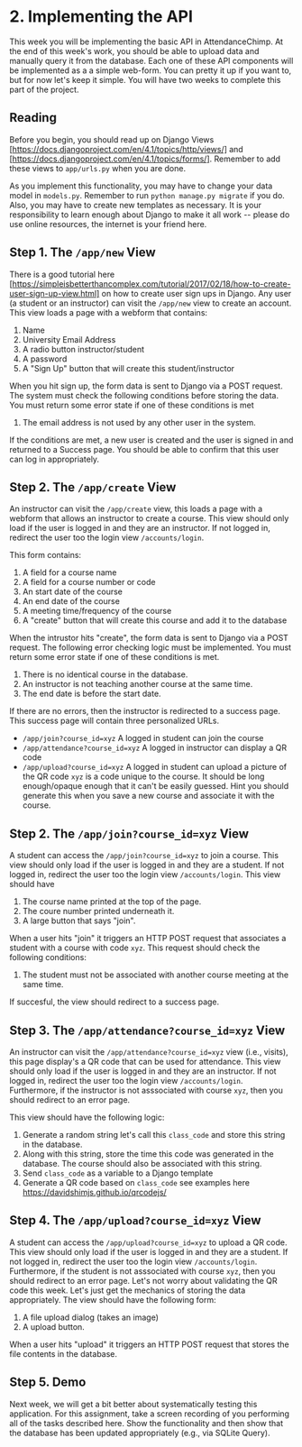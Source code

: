 # 2. Implementing the API
This week you will be implementing the basic API in AttendanceChimp. At the end of this week's work, you should be able to upload data and manually query it from the database. Each one of these API components will be implemented as a a simple web-form. You can pretty it up if you want to, but for now let's keep it simple. You will have two weeks to complete this part of the project.

## Reading
Before you begin, you should read up on Django Views [https://docs.djangoproject.com/en/4.1/topics/http/views/] and [https://docs.djangoproject.com/en/4.1/topics/forms/]. Remember to add these views to `app/urls.py` when you are done.

As you implement this functionality, you may have to change your data model in `models.py`. Remember to run `python manage.py migrate` if you do. Also, you may have to create new templates as necessary. It is your responsibility to learn enough about Django to make it all work -- please do use online resources, the internet is your friend here.

## Step 1. The `/app/new` View
There is a good tutorial here [https://simpleisbetterthancomplex.com/tutorial/2017/02/18/how-to-create-user-sign-up-view.html] on how to create user sign ups in Django. Any user (a student or an instructor) can visit the `/app/new` view to create an account. This view loads a page with a webform that contains:
1. Name
2. University Email Address
3. A radio button instructor/student
4. A password
5. A "Sign Up" button that will create this student/instructor

When you hit sign up, the form data is sent to Django via a POST request. The system must check the following conditions before storing the data. You must return some error state if one of these conditions is met
1. The email address is not used by any other user in the system.

If the conditions are met, a new user is created and the user is signed in and returned to a Success page. You should be able to confirm that this user can log in appropriately.

## Step 2. The `/app/create` View
An instructor can visit the `/app/create` view, this loads a page with a webform that allows an instructor to create a course.  This view should only load if the user is logged in and they are an instructor. If not logged in, redirect the user too the login view `/accounts/login`.

This form contains:
1. A field for a course name
2. A field for a course number or code
3. An start date of the course
4. An end date of the course
5. A meeting time/frequency of the course
6. A "create" button that will create this course and add it to the database

When the intrustor hits "create", the form data is sent to Django via a POST request. The following error checking logic must be implemented. You must return some error state if one of these conditions is met.
1. There is no identical course in the database.
2. An instructor is not teaching another course at the same time.
3. The end date is before the start date.

If there are no errors, then the instructor is redirected to a success page. This success page will contain three personalized URLs. 
   - `/app/join?course_id=xyz` A logged in student can join the course
   - `/app/attendance?course_id=xyz` A logged in instructor can display a QR code
   - `/app/upload?course_id=xyz` A logged in student can upload a picture of the QR code
`xyz` is a code unique to the course. It should be long enough/opaque enough that it can't be easily guessed. Hint you should generate this when you save a new course and associate it with the course. 

## Step 2. The `/app/join?course_id=xyz` View
A student can access the `/app/join?course_id=xyz` to join a course. This view should only load if the user is logged in and they are a student. If not logged in, redirect the user too the login view `/accounts/login`. This view should have

1. The course name printed at the top of the page.
2. The coure number printed underneath it.
3. A large button that says "join".

When a user hits "join" it triggers an HTTP POST request that associates a student with a course with code `xyz`. This request should check the following conditions:
1. The student must not be associated with another course meeting at the same time.

If succesful, the view should redirect to a success page.

## Step 3. The `/app/attendance?course_id=xyz` View
An instructor can visit the `/app/attendance?course_id=xyz` view (i.e., visits), this page display's a QR code that can be used for attendance.  This view should only load if the user is logged in and they are an instructor. If not logged in, redirect the user too the login view `/accounts/login`. Furthermore, if the instructor is not asssociated with course `xyz`, then you should redirect to an error page.

This view should have the following logic:
1. Generate a random string let's call this `class_code` and store this string in the database. 
2. Along with this string, store the time this code was generated in the database. The course should also be associated with this string.
3. Send `class_code` as a variable to a Django template
4. Generate a QR code based on `class_code` see examples here https://davidshimjs.github.io/qrcodejs/

## Step 4. The `/app/upload?course_id=xyz` View
A student can access the `/app/upload?course_id=xyz` to upload a QR code. This view should only load if the user is logged in and they are a student. If not logged in, redirect the user too the login view `/accounts/login`. Furthermore, if the student is not asssociated with course `xyz`, then you should redirect to an error page.
Let's not worry about validating the QR code this week. Let's just get the mechanics of storing the data appropriately. The view should have the following form:

1. A file upload dialog (takes an image)
2. A upload button.

When a user hits "upload" it triggers an HTTP POST request that stores the file contents in the database. 

## Step 5. Demo
Next week, we will get a bit better about systematically testing this application. For this assignment, take a screen recording of you performing all of the tasks described here. Show the functionality and then show that the database has been updated appropriately (e.g., via SQLite Query).

